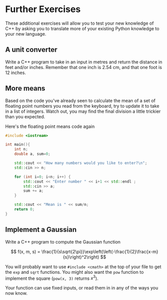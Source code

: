 # Further Exercises

These additional exercises will allow you to test your new knowledge of C++ by asking you to translate more of your existing Python knowledge to your new language.

## A unit converter

Write a C++ program to take in an input in metres and return the distance in feet and/or inches. Remember that one inch is 2.54 cm, and that one foot is 12 inches.

## More means

Based on the code you've already seen to calculate the mean of a set of floating point numbers you read from the keyboard, try to update it to take in a list of integers. Watch out, you may find the final division a little trickier than you expected.

Here's the floating point means code again

```c++
#include <iostream>

int main(){
    int n;
    double a, sum=0;

    std::cout << "How many numbers would you like to enter?\n";
    std::cin >> n;

    for (int i=0; i<n; i++) {
        std::cout << "Enter number " << i+1 << std::endl ;
        std::cin >> a;
        sum += a;    
    }

    std::cout << "Mean is " << sum/n; 
    return 0;
}
```

## Implement a Gaussian

Write a C++ program to compute the Gaussian function

$$ f(x, m, s) = \frac{1}{s\sqrt{2\pi}}\exp\left(\left(-\frac{1}{2}\frac{x-m}{s}\right)^2\right) $$

You will probably want to use `#include <cmath>` at the top of your file to get the `exp` and `sqrt` functions. You might also want the `pow` function to implement the square (`pow(x, 3)` returns $x^3$). 

Your function can use fixed inputs, or read them in in any of the ways you now know.



